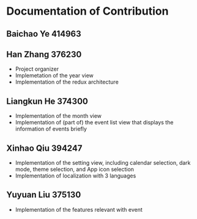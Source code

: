# Documentation of Contribution


## Baichao Ye 414963 




## Han Zhang 376230 
- Project organizer
- Implemetation of the year view
- Implementation of the redux architecture




## Liangkun He 374300 
- Implementation of the month view
- Implementation of (part of) the event list view that displays the information of events briefly





## Xinhao Qiu 394247
- Implementation of the setting view, including calendar selection, dark mode, theme selection, and App icon selection
- Implementation of localization with 3 languages





## Yuyuan Liu 375130
- Implementation of the features relevant with event

